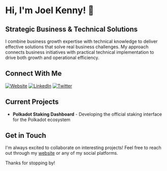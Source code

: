 # Hi, I'm Joel Kenny! 👋

## Strategic Business & Technical Solutions

I combine business growth expertise with technical knowledge to deliver effective solutions that solve real business challenges. My approach connects business initiatives with practical technical implementation to drive both growth and operational efficiency.

## Connect With Me

[![Website](https://img.shields.io/badge/Website-joelkenny.me-blue?style=flat-square&logo=browser)](https://joelkenny.me)
[![LinkedIn](https://img.shields.io/badge/LinkedIn-joel--kenny-blue?style=flat-square&logo=linkedin)](https://www.linkedin.com/in/joel-kenny/)
[![Twitter](https://img.shields.io/badge/Twitter-joeljkrb-blue?style=flat-square&logo=twitter)](https://twitter.com/joeljkrb)

## Current Projects

- **Polkadot Staking Dashboard** - Developing the official staking interface for the Polkadot ecosystem

## Get in Touch

I'm always excited to collaborate on interesting projects! Feel free to reach out through my [website](https://joelkenny.me) or any of my social platforms.

Thanks for stopping by!
